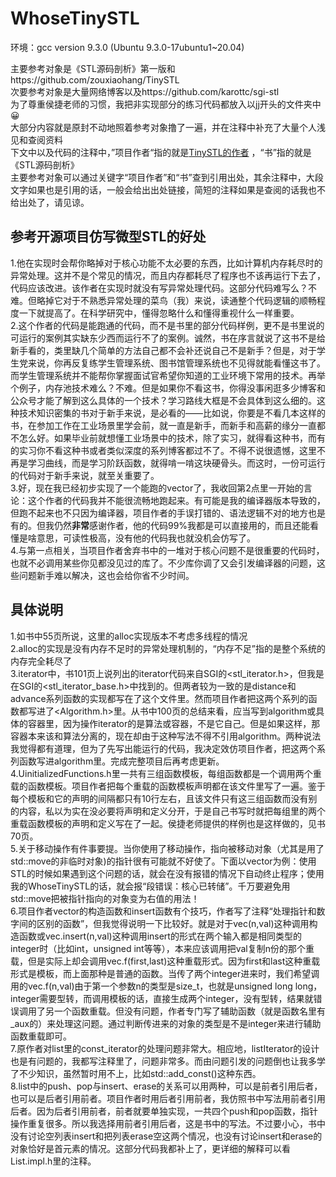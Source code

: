 # WhoseTinySTL
环境：gcc version 9.3.0 (Ubuntu 9.3.0-17ubuntu1~20.04) <br>

主要参考对象是《STL源码剖析》第一版和https://github.com/zouxiaohang/TinySTL <br>
次要参考对象是大量网络博客以及https://github.com/karottc/sgi-stl <br>
为了尊重侯捷老师的习惯，我把非实现部分的练习代码都放入以jj开头的文件夹中😀 <br>
大部分内容就是原封不动地照着参考对象撸了一遍，并在注释中补充了大量个人浅见和查阅资料 <br>
下文中以及代码的注释中，”项目作者“指的就是[TinySTL的作者](https://github.com/zouxiaohang) ，“书”指的就是《STL源码剖析》 <br>
主要参考对象可以通过关键字“项目作者”和“书”查到引用出处，其余注释中，大段文字如果也是引用的话，一般会给出出处链接，简短的注释如果是查阅的话我也不给出处了，请见谅。 <br>

## 参考开源项目仿写微型STL的好处
1.他在实现时会帮你略掉对于核心功能不太必要的东西，比如计算机内存耗尽时的异常处理。这并不是个常见的情况，而且内存都耗尽了程序也不该再运行下去了，代码应该改进。该作者在实现时就没有写异常处理代码。这部分代码难写么？不难。但略掉它对于不熟悉异常处理的菜鸟（我）来说，读通整个代码逻辑的顺畅程度一下就提高了。在科学研究中，懂得忽略什么和懂得重视什么一样重要。 <br>
2.这个作者的代码是能跑通的代码，而不是书里的部分代码样例，更不是书里说的可运行的案例其实缺东少西而运行不了的案例。诚然，书在序言就说了这书不是给新手看的，类里缺几个简单的方法自己都不会补还说自己不是新手？但是，对于学生党来说，你再反复练学生管理系统、图书馆管理系统也不见得就能看懂这书了。而学生管理系统并不能帮你掌握面试官希望你知道的工业环境下常用的技术。再举个例子，内存池技术难么？不难。但是如果你不看这书，你得没事闲逛多少博客和公众号才能了解到这么具体的一个技术？学习路线大框是不会具体到这么细的。这种技术知识密集的书对于新手来说，是必看的——比如说，你要是不看几本这样的书，在参加工作在工业场景里学会前，就一直是新手，而新手和高薪的缘分一直都不怎么好。如果毕业前就想懂工业场景中的技术，除了实习，就得看这种书，而有的实习你不看这种书或者类似深度的系列博客都过不了。不得不说很遗憾，这里不再是学习曲线，而是学习阶跃函数，就得啃一啃这块硬骨头。而这时，一份可运行的代码对于新手来说，就至关重要了。 <br>
3.好，现在我已经初步实现了一个能跑的vector了，我收回第2点里一开始的言论：这个作者的代码我并不能很流畅地跑起来。有可能是我的编译器版本导致的，但跑不起来也不只因为编译器，项目作者的手误打错的、语法逻辑不对的地方也是有的。但我仍然**非常**感谢作者，他的代码99%我都是可以直接用的，而且还能看懂是啥意思，可读性极高，没有他的代码我也就没机会仿写了。 <br>
4.与第一点相关，当项目作者舍弃书中的一堆对于核心问题不是很重要的代码时，也就不必调用某些你见都没见过的库了。不少库你调了又会引发编译器的问题，这些问题新手难以解决，这也会给你省不少时间。 <br>

## 具体说明
1.如书中55页所说，这里的alloc实现版本不考虑多线程的情况 <br>
2.alloc的实现是没有内存不足时的异常处理机制的，“内存不足”指的是整个系统的内存完全耗尽了 <br>
3.iterator中，书101页上说列出的iterator代码来自SGI的<stl_iterator.h>，但我是在SGI的<stl_iterator_base.h>中找到的。但两者较为一致的是distance和advance系列函数的实现都写在了这个文件里。然而项目作者把这两个系列的函数都写进了<Algorithm.h>里。从书中100页的总结来看，应当写到algorithm或具体的容器里，因为操作iterator的是算法或容器，不是它自己。但是如果这样，那容器本来该和算法分离的，现在却由于这种写法不得不引用algorithm。两种说法我觉得都有道理，但为了先写出能运行的代码，我决定效仿项目作者，把这两个系列函数写进algorithm里。完成完整项目后再考虑更新。 <br>
4.UinitializedFunctions.h里一共有三组函数模板，每组函数都是一个调用两个重载的函数模板。项目作者把每个重载的函数模板声明都在该文件里写了一遍。鉴于每个模板和它的声明的间隔都只有10行左右，且该文件只有这三组函数而没有别的内容，私以为实在没必要将声明和定义分开，于是自己书写时就把每组里的两个重载函数模板的声明和定义写在了一起。侯捷老师提供的样例也是这样做的，见书70页。 <br>
5.关于移动操作有件事要提。当你使用了移动操作，指向被移动对象（尤其是用了std::move的非临时对象)的指针很有可能就不好使了。下面以vector为例：使用STL的时候如果遇到这个问题的话，就会在没有报错的情况下自动终止程序；使用我的WhoseTinySTL的话，就会报“段错误：核心已转储”。千万要避免用std::move把被指针指向的对象变为右值的用法！ <br>
6.项目作者vector的构造函数和insert函数有个技巧，作者写了注释“处理指针和数字间的区别的函数”，但我觉得说明一下比较好。就是对于vec(n,val)这种调用构造函数或vec.insert(n,val)这种调用insert的形式在两个输入都是相同类型的integer时（比如int，unsigned int等等），本来应该调用把val复制n份的那个重载，但是实际上却会调用vec.f(first,last)这种重载形式。因为first和last这种重载形式是模板，而上面那种是普通的函数。当传了两个integer进来时，我们希望调用的vec.f(n,val)由于第一个参数n的类型是size_t，也就是unsigned long long，integer需要型转，而调用模板的话，直接生成两个integer，没有型转，结果就错误调用了另一个函数重载。但没有问题，作者专门写了辅助函数（就是函数名里有_aux的）来处理这问题。通过判断传进来的对象的类型是不是integer来进行辅助函数重载即可。 <br>
7.原作者对list里的const_iterator的处理问题非常大。相应地，listIterator的设计也是有问题的，我都写注释里了，问题非常多。而由问题引发的问题倒也让我多学了不少知识，虽然暂时用不上，比如std::add_const<T>()这种东西。 <br>
8.list中的push、pop与insert、erase的关系可以用两种，可以是前者引用后者，也可以是后者引用前者。项目作者时用后者引用前者，我仿照书中写法用前者引用后者。因为后者引用前者，前者就要单独实现，一共四个push和pop函数，指针操作重复很多。所以我选择用前者引用后者，这是书中的写法。不过要小心，书中没有讨论空列表insert和把列表erase空这两个情况，也没有讨论insert和erase的对象恰好是首元素的情况。这部分代码我都补上了，更详细的解释可以看List.impl.h里的注释。 <br>
